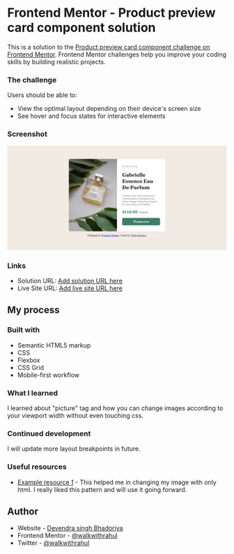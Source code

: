 # Frontend Mentor - Product preview card component solution

This is a solution to the [Product preview card component challenge on Frontend Mentor](https://www.frontendmentor.io/challenges/product-preview-card-component-GO7UmttRfa). Frontend Mentor challenges help you improve your coding skills by building realistic projects.

### The challenge

Users should be able to:

- View the optimal layout depending on their device's screen size
- See hover and focus states for interactive elements

### Screenshot

![](./design/desktop-screenshot.jpeg)

### Links

- Solution URL: [Add solution URL here](https://your-solution-url.com)
- Live Site URL: [Add live site URL here](https://your-live-site-url.com)

## My process

### Built with

- Semantic HTML5 markup
- CSS
- Flexbox
- CSS Grid
- Mobile-first workflow

### What I learned

I learned about "picture" tag and how you can change images according to your viewport width without even touching css.

### Continued development

I will update more layout breakpoints in future.

### Useful resources

- [Example resource 1](https://youtube.com/shorts/d9i68C628Nk?feature=share) - This helped me in changing my image with only html. I really liked this pattern and will use it going forward.

## Author

- Website - [Devendra singh Bhadoriya](https://www.your-site.com)
- Frontend Mentor - [@walkwithrahul](https://www.frontendmentor.io/profile/walkwithrahul)
- Twitter - [@walkwithrahul](https://www.twitter.com/walkwithrahul)
